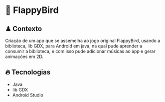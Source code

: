 <h1>🐤 FlappyBird </h1>

<h2>♟ Contexto </h2>
Criação de um app que se assemelha ao jogo original FlappyBird, usando a biblioteca, lib GDX, para Android em java, na qual pude aprender a consumir a biblioteca, e com isso pude adicionar músicas ao app e gerar animações em 2D.

<h2>🔥 Tecnologias</h2>
<ul>
<li>Java</li>
<li>lib GDX</li>
<li>Android Studio</li>
</ul>
